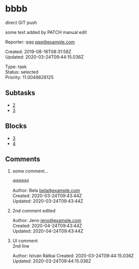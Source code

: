 # bbbb

direct GIT push

some text added by PATCH
manual edit

Reporter: qqq <qqq@example.com>  

Created: 2019-08-16T08:31:58Z  
Updated: 2020-03-24T09:44:15.036Z

Type: task  
Status: selected  
Priority: 11.0048828125

## Subtasks
- [2](2.md "2nd issue")
- [3](3.md "Edit the new file")

## Blocks
- [3](3.md "Edit the new file")
- [4](4.md "Unreferenced issue")

## Comments
1.  some comment...

    dddddd

    Author: Bela <bela@example.com>  
    Created: 2020-03-24T09:43:44Z  
    Updated: 2020-03-24T09:43:44Z

2.  2nd comment edited

    Author: Jeno <jeno@example.com>  
    Created: 2020-04-24T09:43:44Z  
    Updated: 2020-04-24T09:43:44Z

3.  UI comment  
    2nd line
    
    Author: István Rátkai
    Created: 2020-03-24T09:44:15.036Z  
    Updated: 2020-03-24T09:44:15.036Z
